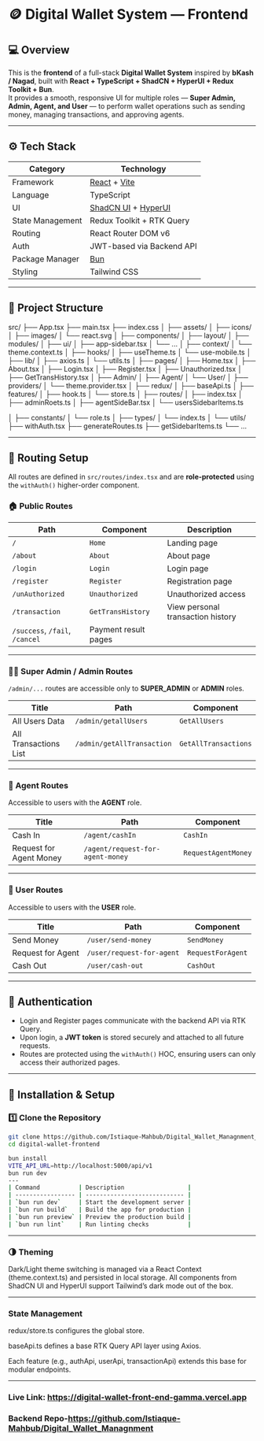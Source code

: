 # 🪙 Digital Wallet System — Frontend

## 💻 Overview

This is the **frontend** of a full-stack **Digital Wallet System** inspired by **bKash / Nagad**, built with **React + TypeScript + ShadCN + HyperUI + Redux Toolkit + Bun**.  
It provides a smooth, responsive UI for multiple roles — **Super Admin, Admin, Agent, and User** — to perform wallet operations such as sending money, managing transactions, and approving agents.

---

## ⚙️ Tech Stack

| Category | Technology |
|-----------|-------------|
| Framework | [React](https://react.dev/) + [Vite](https://vitejs.dev/) |
| Language | TypeScript |
| UI | [ShadCN UI](https://ui.shadcn.com/) + [HyperUI](https://www.hyperui.dev/) |
| State Management | Redux Toolkit + RTK Query |
| Routing | React Router DOM v6 |
| Auth | JWT-based via Backend API |
| Package Manager | [Bun](https://bun.sh/) |
| Styling | Tailwind CSS |

---

## 📂 Project Structure

src/
├── App.tsx
├── main.tsx
├── index.css
│
├── assets/
│ ├── icons/
│ ├── images/
│ └── react.svg
│
├── components/
│ ├── layout/
│ ├── modules/
│ ├── ui/
│ ├── app-sidebar.tsx
│ └── ...
│
├── context/
│ └── theme.context.ts
│
├── hooks/
│ ├── useTheme.ts
│ └── use-mobile.ts
│
├── lib/
│ ├── axios.ts
│ └── utils.ts
│
├── pages/
│ ├── Home.tsx
│ ├── About.tsx
│ ├── Login.tsx
│ ├── Register.tsx
│ ├── Unauthorized.tsx
│ ├── GetTransHistory.tsx
│ ├── Admin/
│ ├── Agent/
│ └── User/
│
├── providers/
│ └── theme.provider.tsx
│
├── redux/
│ ├── baseApi.ts
│ ├── features/
│ ├── hook.ts
│ └── store.ts
│
├── routes/
│ ├── index.tsx
│ ├── adminRoets.ts
│ ├── agentSideBar.tsx
│ └── usersSidebarItems.ts

│
├── constants/
│ └── role.ts
│
├── types/
│ └── index.ts
│
└── utils/
├── withAuth.tsx
├── generateRoutes.ts
├── getSidebarItems.ts
└── ...

---

## 🚦 Routing Setup

All routes are defined in `src/routes/index.tsx` and are **role-protected** using the `withAuth()` higher-order component.

### 🏠 Public Routes

| Path | Component | Description |
|------|------------|-------------|
| `/` | `Home` | Landing page |
| `/about` | `About` | About page |
| `/login` | `Login` | Login page |
| `/register` | `Register` | Registration page |
| `/unAuthorized` | `Unauthorized` | Unauthorized access |
| `/transaction` | `GetTransHistory` | View personal transaction history |
| `/success`, `/fail`, `/cancel` | Payment result pages |

---

### 🧑‍💼 Super Admin / Admin Routes

`/admin/...` routes are accessible only to **SUPER_ADMIN** or **ADMIN** roles.

| Title | Path | Component |
|--------|------|-----------|
| All Users Data | `/admin/getallUsers` | `GetAllUsers` |
| All Transactions List | `/admin/getAllTransaction` | `GetAllTransactions` |

---

### 🧑 Agent Routes

Accessible to users with the **AGENT** role.

| Title | Path | Component |
|--------|------|-----------|
| Cash In | `/agent/cashIn` | `CashIn` |
| Request for Agent Money | `/agent/request-for-agent-money` | `RequestAgentMoney` |

---

### 👤 User Routes

Accessible to users with the **USER** role.

| Title | Path | Component |
|--------|------|-----------|
| Send Money | `/user/send-money` | `SendMoney` |
| Request for Agent | `/user/request-for-agent` | `RequestForAgent` |
| Cash Out | `/user/cash-out` | `CashOut` |

---

## 🔐 Authentication

- Login and Register pages communicate with the backend API via RTK Query.  
- Upon login, a **JWT token** is stored securely and attached to all future requests.  
- Routes are protected using the `withAuth()` HOC, ensuring users can only access their authorized pages.

---

## 🧰 Installation & Setup

### 1️⃣ Clone the Repository

```bash
git clone https://github.com/Istiaque-Mahbub/Digital_Wallet_Managnment_Client
cd digital-wallet-frontend

bun install
VITE_API_URL=http://localhost:5000/api/v1
bun run dev
---
| Command           | Description                  |
| ----------------- | ---------------------------- |
| `bun run dev`     | Start the development server |
| `bun run build`   | Build the app for production |
| `bun run preview` | Preview the production build |
| `bun run lint`    | Run linting checks           |
```

---

### 🌗 Theming

Dark/Light theme switching is managed via a React Context (theme.context.ts) and persisted in local storage.
All components from ShadCN UI and HyperUI support Tailwind’s dark mode out of the box.

---

### State Management

redux/store.ts configures the global store.

baseApi.ts defines a base RTK Query API layer using Axios.

Each feature (e.g., authApi, userApi, transactionApi) extends this base for modular endpoints.

---
### Live Link: https://digital-wallet-front-end-gamma.vercel.app
### Backend Repo-https://github.com/Istiaque-Mahbub/Digital_Wallet_Managnment


